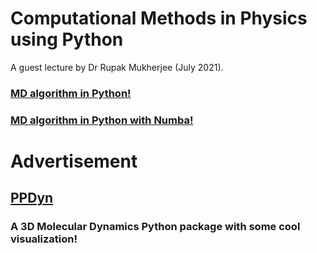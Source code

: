 # Computational Methods in Physics using Python

A guest lecture by Dr Rupak Mukherjee (July 2021).

### [MD algorithm in Python!](verlet.md)

### [MD algorithm in Python with Numba!](verlet_numba.md)

# Advertisement

## [PPDyn](https://pypi.org/project/PPDyn/)

### A 3D Molecular Dynamics Python package with some cool visualization!
